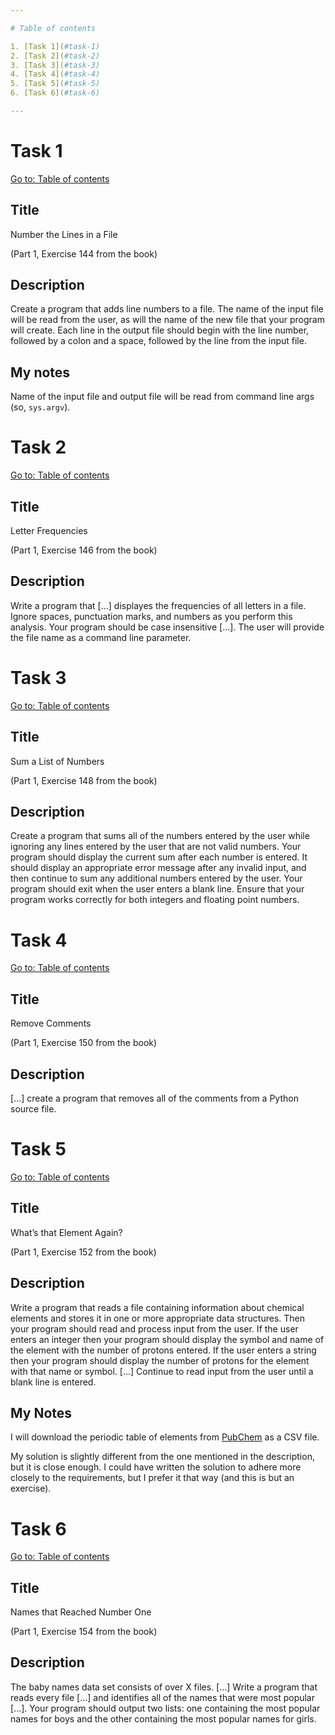 ```yaml
---

# Table of contents

1. [Task 1](#task-1)
2. [Task 2](#task-2)
3. [Task 3](#task-3)
4. [Task 4](#task-4)
5. [Task 5](#task-5)
6. [Task 6](#task-6)

---
```


# Task 1

[Go to: Table of contents](#table-of-contents)

## Title

Number the Lines in a File

(Part 1, Exercise 144 from the book)

## Description

Create a program that adds line numbers to a file. The name of the input file will be read from the user, as will the name of the new file that your program will create. Each line in the output file should begin with the line number, followed by a colon and a space, followed by the line from the input file.

## My notes

Name of the input file and output file will be read from command line args (so, `sys.argv`).

# Task 2

[Go to: Table of contents](#table-of-contents)

## Title

Letter Frequencies

(Part 1, Exercise 146 from the book)

## Description

Write a program that [...] displayes the frequencies of all letters in a file. Ignore spaces, punctuation marks, and numbers as you perform this analysis. Your program should be case insensitive [...]. The user will provide the file name as a command line parameter.

# Task 3

[Go to: Table of contents](#table-of-contents)

## Title

Sum a List of Numbers

(Part 1, Exercise 148 from the book)

## Description

Create a program that sums all of the numbers entered by the user while ignoring any lines entered by the user that are not valid numbers. Your program should display the current sum after each number is entered. It should display an appropriate error message after any invalid input, and then continue to sum any additional numbers entered by the user. Your program should exit when the user enters a blank line. Ensure that your program works correctly for both integers and floating point numbers.

# Task 4

[Go to: Table of contents](#table-of-contents)

## Title

Remove Comments

(Part 1, Exercise 150 from the book)

## Description

[...] create a program that removes all of the comments from a Python source file.

# Task 5

[Go to: Table of contents](#table-of-contents)

## Title

What’s that Element Again?

(Part 1, Exercise 152 from the book)

## Description

Write a program that reads a file containing information about chemical elements and stores it in one or more appropriate data structures. Then your program should read and process input from the user. If the user enters an integer then your program should display the symbol and name of the element with the number of protons entered. If the user enters a string then your program should display the number of protons for the element with that name or symbol. [...] Continue to read input from the user until a blank line is entered.

## My Notes

I will download the periodic table of elements from [PubChem](https://pubchem.ncbi.nlm.nih.gov/periodic-table/) as a CSV file.

My solution is slightly different from the one mentioned in the description, but it is close enough. I could have written the solution to adhere more closely to the requirements, but I prefer it that way (and this is but an exercise).

# Task 6

[Go to: Table of contents](#table-of-contents)

## Title

Names that Reached Number One

(Part 1, Exercise 154 from the book)

## Description

The baby names data set consists of over X files. [...] Write a program that reads every file [...] and identifies all of the names that were most popular [...]. Your program should output two lists: one containing the most popular names for boys and the other containing the most popular names for girls.
